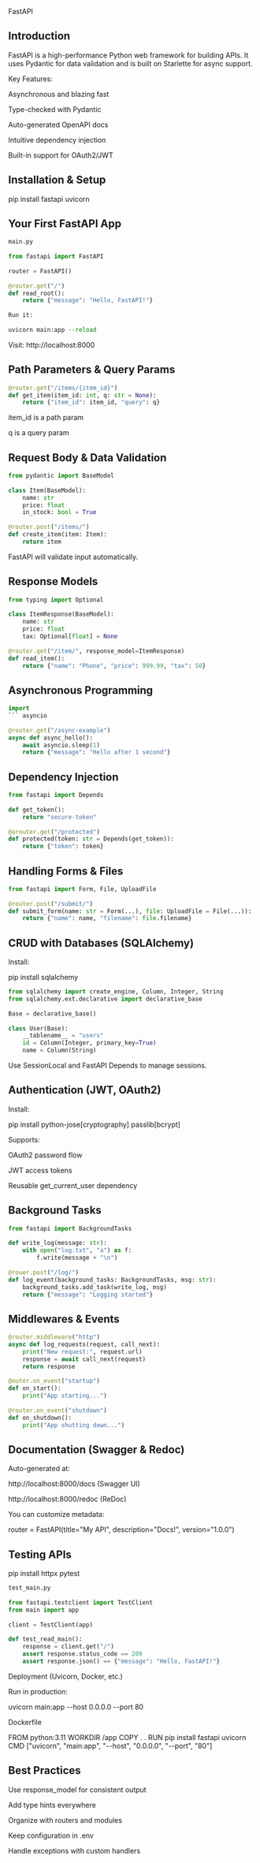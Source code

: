 
FastAPI
 
## Introduction
 
FastAPI is a high-performance Python web framework for building APIs. 
It uses Pydantic for data validation and is built on Starlette for async support.
 
Key Features:
 
 Asynchronous and blazing fast
 
 Type-checked with Pydantic
 
 Auto-generated OpenAPI docs
 
 Intuitive dependency injection
 
 Built-in support for OAuth2/JWT
 
 
##  Installation & Setup
 
pip install fastapi uvicorn
 
 
## Your First FastAPI App
```python 
main.py
 
from fastapi import FastAPI
 
router = FastAPI()
 
@router.get("/")
def read_root():
    return {"message": "Hello, FastAPI!"}
 
Run it:
 
uvicorn main:app --reload
```
 
Visit: http://localhost:8000
 
 
## Path Parameters & Query Params
```python 
@router.get("/items/{item_id}")
def get_item(item_id: int, q: str = None):
    return {"item_id": item_id, "query": q}
```    
 
item_id is a path param
 
q is a query param
 
 
## Request Body & Data Validation
```python 
from pydantic import BaseModel
 
class Item(BaseModel):
    name: str
    price: float
    in_stock: bool = True
 
@router.post("/items/")
def create_item(item: Item):
    return item
```    

 FastAPI will validate input automatically.
 

## Response Models
```python 
from typing import Optional
 
class ItemResponse(BaseModel):
    name: str
    price: float
    tax: Optional[float] = None
 
@router.get("/item/", response_model=ItemResponse)
def read_item():
    return {"name": "Phone", "price": 999.99, "tax": 50}
```    
 
 
## Asynchronous Programming
 
```python
import
``` asyncio
 
@router.get("/async-example")
async def async_hello():
    await asyncio.sleep(1)
    return {"message": "Hello after 1 second"}
```    
 
 
## Dependency Injection
```python 
from fastapi import Depends
 
def get_token():
    return "secure-token"
 
@arouter.get("/protected")
def protected(token: str = Depends(get_token)):
    return {"token": token}
```    
 
 
## Handling Forms & Files
```python 
from fastapi import Form, File, UploadFile
 
@router.post("/submit/")
def submit_form(name: str = Form(...), file: UploadFile = File(...)):
    return {"name": name, "filename": file.filename}
```    

 
## CRUD with Databases (SQLAlchemy)
 
Install:
 
pip install sqlalchemy
```python 
from sqlalchemy import create_engine, Column, Integer, String
from sqlalchemy.ext.declarative import declarative_base
 
Base = declarative_base()
 
class User(Base):
    __tablename__ = "users"
    id = Column(Integer, primary_key=True)
    name = Column(String)
```    
 
Use SessionLocal and FastAPI Depends to manage sessions.

 
##  Authentication (JWT, OAuth2)
 
Install:
 
pip install python-jose[cryptography] passlib[bcrypt]
 
Supports:
 
OAuth2 password flow
 
JWT access tokens
 
Reusable get_current_user dependency
 
 
## Background Tasks
```python 
from fastapi import BackgroundTasks
 
def write_log(message: str):
    with open("log.txt", "a") as f:
        f.write(message + "\n")
 
@rouer.post("/log/")
def log_event(background_tasks: BackgroundTasks, msg: str):
    background_tasks.add_task(write_log, msg)
    return {"message": "Logging started"}
```    

 
## Middlewares & Events
```python 
@router.middleware("http")
async def log_requests(request, call_next):
    print("New request:", request.url)
    response = await call_next(request)
    return response
 
@outer.on_event("startup")
def on_start():
    print("App starting...")
 
@router.on_event("shutdown")
def on_shutdown():
    print("App shutting down...")
``` 
 
## Documentation (Swagger & Redoc)
 
Auto-generated at:
 
http://localhost:8000/docs (Swagger UI)
 
http://localhost:8000/redoc (ReDoc)
 
 
You can customize metadata:
 
router = FastAPI(title="My API", description="Docs!", version="1.0.0")
 
 
## Testing APIs
 
pip install httpx pytest
```python 
test_main.py
 
from fastapi.testclient import TestClient
from main import app
 
client = TestClient(app)
 
def test_read_main():
    response = client.get("/")
    assert response.status_code == 200
    assert response.json() == {"message": "Hello, FastAPI!"}
``` 
 
Deployment (Uvicorn, Docker, etc.)
 
Run in production:
 
uvicorn main:app --host 0.0.0.0 --port 80
 
Dockerfile
 
FROM python:3.11
WORKDIR /app
COPY . .
RUN pip install fastapi uvicorn
CMD ["uvicorn", "main:app", "--host", "0.0.0.0", "--port", "80"]
 
 
## Best Practices
 
Use response_model for consistent output
 
Add type hints everywhere
 
Organize with routers and modules
 
Keep configuration in .env
 
Handle exceptions with custom handlers